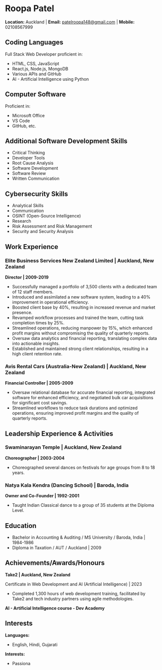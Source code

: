# Roopa Patel

**Location:** Auckland | **Email:** patelroopa148@gmail.com | **Mobile:** 02108567999

## Coding Languages

Full Stack Web Developer proficient in:

- HTML, CSS, JavaScript
- React.js, Node.js, MongoDB
- Various APIs and GitHub
- AI - Artificial Intelligence using Python

## Computer Software

Proficient in:

- Microsoft Office
- VS Code
- GitHub, etc.

## Additional Software Development Skills

- Critical Thinking
- Developer Tools
- Root Cause Analysis
- Software Development
- Software Review
- Written Communication

## Cybersecurity Skills

- Analytical Skills
- Communication
- OSINT (Open-Source Intelligence)
- Research
- Risk Assessment and Risk Management
- Security and Security Analysis

## Work Experience

### Elite Business Services New Zealand Limited | Auckland, New Zealand

**Director | 2009-2019**

- Successfully managed a portfolio of 3,500 clients with a dedicated team of 12 staff members.
- Introduced and assimilated a new software system, leading to a 40% improvement in operational efficiency.
- Boosted client base by 40%, resulting in increased revenue and market presence.
- Revamped workflow processes and trained the team, cutting task completion times by 25%.
- Streamlined operations, reducing manpower by 15%, which enhanced profit margins without compromising the quality of quarterly reports.
- Oversaw data analytics and financial reporting, translating complex data into actionable insights.
- Established and maintained strong client relationships, resulting in a high client retention rate.

### Avis Rental Cars (Australia-New Zealand) | Auckland, New Zealand

**Financial Controller | 2005-2009**

- Oversaw relational database for accurate financial reporting, integrated software for enhanced efficiency, and negotiated bulk car acquisitions for significant cost savings.
- Streamlined workflows to reduce task durations and optimized operations, ensuring improved profit margins and the quality of quarterly reports.

## Leadership Experience & Activities

### Swaminarayan Temple | Auckland, New Zealand

**Choreographer | 2003-2004**

- Choreographed several dances on festivals for age groups from 8 to 18 years.

### Natya Kala Kendra (Dancing School) | Baroda, India

**Owner and Co-Founder | 1992-2001**

- Taught Indian Classical dance to a group of 35 students at the Diploma Level.

## Education

- Bachelor in Accounting & Auditing / MS University / Baroda, India | 1984-1986
- Diploma in Taxation / AUT / Auckland | 2009

## Achievements/Awards/Honours

**Take2 | Auckland, New Zealand**

Certificate in Web Development and AI (Artificial Intelligence) | 2023

- Completed 1,300 hours of web development training, facilitated by Take2 and tech industry partners using agile methodologies.
  
**AI - Artificial Intelligence course - Dev Academy**

## Interests

**Languages:**
- English, Hindi, Gujarati

**Interests:**
- Passiona
